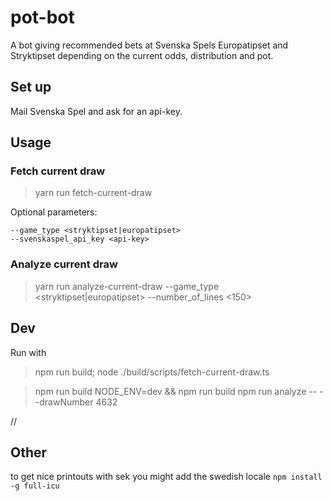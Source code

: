 # pot-bot
A bot giving recommended bets at Svenska Spels Europatipset and Stryktipset depending on the current odds, distribution and pot. 

## Set up
Mail Svenska Spel and ask for an api-key.

## Usage

### Fetch current draw
> yarn run fetch-current-draw

Optional parameters: 
``` 
--game_type <stryktipset|europatipset>
--svenskaspel_api_key <api-key>
```

### Analyze current draw
> yarn run analyze-current-draw --game_type <stryktipset|europatipset> --number_of_lines <150>


## Dev
Run with
> npm run build; node ./build/scripts/fetch-current-draw.ts


> npm run build
> NODE_ENV=dev && npm run build
> npm run analyze -- --drawNumber 4632


// 

## Other
to get nice printouts with sek you might add the swedish locale
`npm install -g full-icu` 
